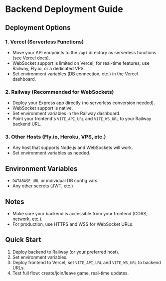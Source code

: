 # Backend Deployment Guide

## Deployment Options

### 1. Vercel (Serverless Functions)
- Move your API endpoints to the `/api` directory as serverless functions (see Vercel docs).
- WebSocket support is limited on Vercel; for real-time features, use Railway, Fly.io, or a dedicated VPS.
- Set environment variables (DB connection, etc.) in the Vercel dashboard.

### 2. Railway (Recommended for WebSockets)
- Deploy your Express app directly (no serverless conversion needed).
- WebSocket support is native.
- Set environment variables in the Railway dashboard.
- Point your frontend's `VITE_API_URL` and `VITE_WS_URL` to your Railway backend URL.

### 3. Other Hosts (Fly.io, Heroku, VPS, etc.)
- Any host that supports Node.js and WebSockets will work.
- Set environment variables as needed.

## Environment Variables
- `DATABASE_URL` or individual DB config vars
- Any other secrets (JWT, etc.)

## Notes
- Make sure your backend is accessible from your frontend (CORS, network, etc.).
- For production, use HTTPS and WSS for WebSocket URLs.

## Quick Start
1. Deploy backend to Railway (or your preferred host).
2. Set environment variables.
3. Deploy frontend to Vercel, set `VITE_API_URL` and `VITE_WS_URL` to backend URLs.
4. Test full flow: create/join/leave game, real-time updates. 
